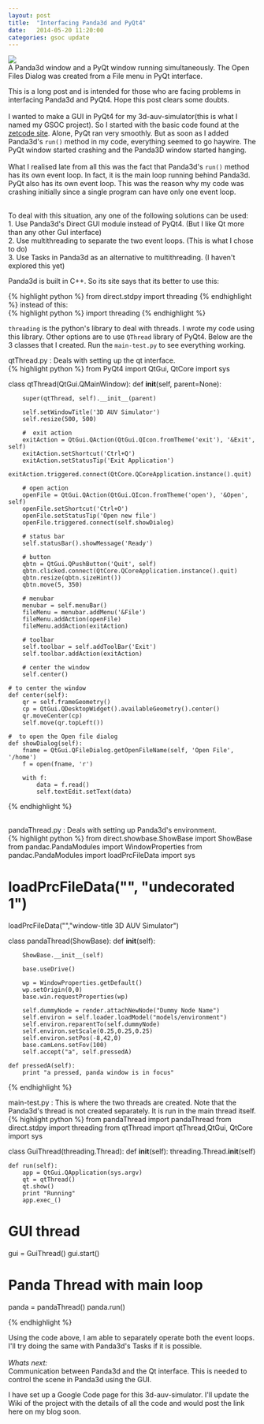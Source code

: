 ```yaml
---
layout: post
title:  "Interfacing Panda3d and PyQt4"
date:   2014-05-20 11:20:00
categories: gsoc update
---
```


<div class="block"><div class="big clearfix"><img src="{{ site.url }}/assets/panda-qt-1.png">
</div><span>A Panda3d window and a PyQt window running simultaneously. The Open Files Dialog was created from a File menu in PyQt interface.</span></div>

This is a long post and is intended for those who are facing problems in interfacing Panda3d and PyQt4. Hope this post clears some doubts.<br><br>
I wanted to make a GUI in PyQt4 for my 3d-auv-simulator(this is what I named my GSOC project). So I started with the basic code found at the [zetcode site][Zetcode]. Alone, PyQt ran very smoothly. But as soon as I added Panda3d's <code>run()</code> method in my code, everything seemed to go haywire. The PyQt window started crashing and the Panda3D window started hanging.<br><br>
What I realised late from all this was the fact that Panda3d's <code>run()</code> method has its own event loop. In fact, it is the main loop running behind Panda3d. PyQt also has its own event loop. This was the reason why my code was crashing initially since a single program can have only one event loop.<br><br>
<div class="block">
To deal with this situation, any one of the following solutions can be used:<br>
1. Use Panda3d's Direct GUI module instead of PyQt4. (But I like Qt more than any other GuI interface)<br>
2. Use multithreading to separate the two event loops. (This is what I chose to do)<br>
3. Use Tasks in Panda3d as an alternative to multithreading. (I haven't explored this yet)<br>
</div>

Panda3d is built in C++. So its site says that its better to use this: <br>

{% highlight python %}
from direct.stdpy import threading
{% endhighlight %}
instead of this:<br>
{% highlight python %}
import threading
{% endhighlight %}

<code>threading</code> is the python's library to deal with threads. I wrote my code using this library. Other options are to use <code>QThread</code> library of PyQt4. Below are the 3 classes that I created. Run the <code>main-test.py</code> to see everything working.<br>
<div class="block">qtThread.py : Deals with setting up the qt interface.</div>
{% highlight python %}
from PyQt4 import QtGui, QtCore
import sys

class qtThread(QtGui.QMainWindow):
    def __init__(self, parent=None):

        super(qtThread, self).__init__(parent)
        
        self.setWindowTitle('3D AUV Simulator')
        self.resize(500, 500)

        #  exit action
        exitAction = QtGui.QAction(QtGui.QIcon.fromTheme('exit'), '&Exit', self)
        exitAction.setShortcut('Ctrl+Q')
        exitAction.setStatusTip('Exit Application')
        exitAction.triggered.connect(QtCore.QCoreApplication.instance().quit)

        # open action
        openFile = QtGui.QAction(QtGui.QIcon.fromTheme('open'), '&Open', self)
        openFile.setShortcut('Ctrl+O')
        openFile.setStatusTip('Open new file')
        openFile.triggered.connect(self.showDialog)

        # status bar
        self.statusBar().showMessage('Ready')

        # button
        qbtn = QtGui.QPushButton('Quit', self)
        qbtn.clicked.connect(QtCore.QCoreApplication.instance().quit)
        qbtn.resize(qbtn.sizeHint())
        qbtn.move(5, 350)

        # menubar
        menubar = self.menuBar()
        fileMenu = menubar.addMenu('&File')
        fileMenu.addAction(openFile)
        fileMenu.addAction(exitAction)

        # toolbar
        self.toolbar = self.addToolBar('Exit')
        self.toolbar.addAction(exitAction)

        # center the window
        self.center()

    # to center the window
    def center(self):
    	qr = self.frameGeometry()
    	cp = QtGui.QDesktopWidget().availableGeometry().center()
    	qr.moveCenter(cp)
    	self.move(qr.topLeft())

    #  to open the Open file dialog
    def showDialog(self):
    	fname = QtGui.QFileDialog.getOpenFileName(self, 'Open File', '/home')
    	f = open(fname, 'r')

    	with f:
    		data = f.read()
    		self.textEdit.setText(data)
		
{% endhighlight %}

<br>
<div class="block">pandaThread.py : Deals with setting up Panda3d's environment.</div>
{% highlight python %}
from direct.showbase.ShowBase import ShowBase
from pandac.PandaModules import WindowProperties
from pandac.PandaModules import loadPrcFileData
import sys

# loadPrcFileData("", "undecorated 1")
loadPrcFileData("","window-title 3D AUV Simulator")

class pandaThread(ShowBase):
    def __init__(self):

        ShowBase.__init__(self)

        base.useDrive()

        wp = WindowProperties.getDefault()
        wp.setOrigin(0,0)
        base.win.requestProperties(wp)

        self.dummyNode = render.attachNewNode("Dummy Node Name")
        self.environ = self.loader.loadModel("models/environment")
        self.environ.reparentTo(self.dummyNode)
        self.environ.setScale(0.25,0.25,0.25)
        self.environ.setPos(-8,42,0)
        base.camLens.setFov(100)
        self.accept("a", self.pressedA)

    def pressedA(self):
        print "a pressed, panda window is in focus"

{% endhighlight %}
<br>
<div class="block">main-test.py : This is where the two threads are created. Note that the Panda3d's thread is not created separately. It is run in the main thread itself.</div>
{% highlight python %}
from pandaThread import pandaThread
from direct.stdpy import threading
from qtThread import qtThread,QtGui, QtCore
import sys

class GuiThread(threading.Thread):
    def __init__(self):
        threading.Thread.__init__(self)
    
    def run(self):
        app = QtGui.QApplication(sys.argv)
        qt = qtThread()
        qt.show()
        print "Running"
        app.exec_()

# GUI thread
gui = GuiThread()
gui.start()

# Panda Thread with main loop
panda = pandaThread()
panda.run()

{% endhighlight %}

Using the code above, I am able to separately operate both the event loops. I'll try doing the same with Panda3d's Tasks if it is possible.
<br><br>
<em>Whats next:</em><br> 
Communication between Panda3d and the Qt interface. This is needed to control the scene in Panda3d using the GUI.<br>

I have set up a Google Code page for this 3d-auv-simulator. I'll update the Wiki of the project with the details of all the code and would post the link here on my blog soon.


[Zetcode]: http://zetcode.com/gui/pyqt4/

